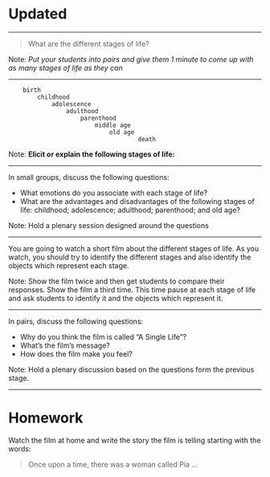 <!-- .slide: data-background-color="black" data-background-transition="zoom" data-transition-speed="fast" -->

# Updated 

---

<!-- .slide: data-background-color="black" data-background-transition="zoom" data-transition-speed="fast" -->

> What are the different stages of life?

Note: *Put your students into pairs and give them 1 minute to come up with as many stages of life as they can*

---


<!-- .slide: data-background-color="orange" data-background-transition="zoom" data-transition-speed="fast" -->

``` 
    birth 
        childhood 
            adolescence 
                adulthood 
                    parenthood 
                        middle age 
                            old age 
                                    death
```
Note: **Elicit or explain the following stages of life:**

---

In small groups, discuss the following questions:

- What emotions do you associate with each stage of life?
- What are the advantages and disadvantages of the following stages of life: childhood; adolescence; adulthood; parenthood; and old age? 

Note: Hold a plenary session designed around the questions 

---

You are going to watch a short film about the different stages of life. As you watch, you should try to identify the different stages and also identify the objects which represent each stage.

Note: Show the film twice and then get students to compare their responses. Show the film a third time. This time pause at each stage of life and ask students to identify it and the objects which represent it.

---

In pairs, discuss the following questions:

- Why do you think the film is called “A Single Life”?
- What’s the film’s message?
- How does the film make you feel?
 
Note: Hold a plenary discussion based on the questions form the previous stage.

---

# Homework

Watch the film at home and write the story the film is telling starting with the words:

> Once upon a time, there was a woman called Pia …